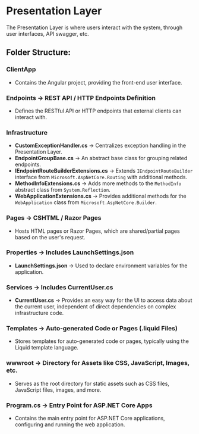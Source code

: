 # Presentation Layer

The Presentation Layer is where users interact with the system, through user interfaces, API swagger, etc.

## Folder Structure:

### ClientApp
- Contains the Angular project, providing the front-end user interface.

### Endpoints &rarr; REST API / HTTP Endpoints Definition
- Defines the RESTful API or HTTP endpoints that external clients can interact with.

### Infrastructure
- **CustomExceptionHandler.cs** &rarr; Centralizes exception handling in the Presentation Layer.
- **EndpointGroupBase.cs** &rarr; An abstract base class for grouping related endpoints.
- **IEndpointRouteBuilderExtensions.cs** &rarr; Extends `IEndpointRouteBuilder` interface from `Microsoft.AspNetCore.Routing` with additional methods.
- **MethodInfoExtensions.cs** &rarr; Adds more methods to the `MethodInfo` abstract class from `System.Reflection`.
- **WebApplicationExtensions.cs** &rarr; Provides additional methods for the `WebApplication` class from `Microsoft.AspNetCore.Builder`.

### Pages &rarr; CSHTML / Razor Pages
- Hosts HTML pages or Razor Pages, which are shared/partial pages based on the user's request.

### Properties &rarr; Includes LaunchSettings.json
- **LaunchSettings.json** &rarr; Used to declare environment variables for the application.

### Services &rarr; Includes CurrentUser.cs
- **CurrentUser.cs** &rarr; Provides an easy way for the UI to access data about the current user, independent of direct dependencies on complex infrastructure code.

### Templates &rarr; Auto-generated Code or Pages (.liquid Files)
- Stores templates for auto-generated code or pages, typically using the Liquid template language.

### wwwroot &rarr; Directory for Assets like CSS, JavaScript, Images, etc.
- Serves as the root directory for static assets such as CSS files, JavaScript files, images, and more.

### Program.cs &rarr; Entry Point for ASP.NET Core Apps
- Contains the main entry point for ASP.NET Core applications, configuring and running the web application.
